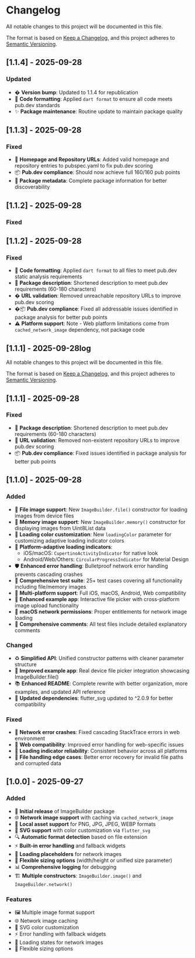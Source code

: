 # Changelog

All notable changes to this project will be documented in this file.

The format is based on [Keep a Changelog](https://keepachangelog.com/en/1.0.0/),
and this project adheres to [Semantic Versioning](https://semver.org/spec/v2.0.0.html).

## [1.1.4] - 2025-09-28

### Updated
- � **Version bump**: Updated to 1.1.4 for republication
- 🎨 **Code formatting**: Applied `dart format` to ensure all code meets pub.dev standards
- ✨ **Package maintenance**: Routine update to maintain package quality

## [1.1.3] - 2025-09-28

### Fixed
- 🔗 **Homepage and Repository URLs**: Added valid homepage and repository entries to pubspec.yaml to fix pub.dev scoring
- 📦 **Pub.dev compliance**: Should now achieve full 160/160 pub points
- 🎯 **Package metadata**: Complete package information for better discoverability

## [1.1.2] - 2025-09-28

### Fixed

## [1.1.2] - 2025-09-28

### Fixed
- 🎨 **Code formatting**: Applied `dart format` to all files to meet pub.dev static analysis requirements
- 🔧 **Package description**: Shortened description to meet pub.dev requirements (60-180 characters)
- � **URL validation**: Removed unreachable repository URLs to improve pub.dev scoring
- �📦 **Pub.dev compliance**: Fixed all addressable issues identified in package analysis for better pub points
- ⚠️ **Platform support**: Note - Web platform limitations come from `cached_network_image` dependency, not package code

## [1.1.1] - 2025-09-28log

All notable changes to this project will be documented in this file.

The format is based on [Keep a Changelog](https://keepachangelog.com/en/1.0.0/),
and this project adheres to [Semantic Versioning](https://semver.org/spec/v2.0.0.html).

## [1.1.1] - 2025-09-28

### Fixed
- 🔧 **Package description**: Shortened description to meet pub.dev requirements (60-180 characters)
- 🔗 **URL validation**: Removed non-existent repository URLs to improve pub.dev scoring
- 📦 **Pub.dev compliance**: Fixed issues identified in package analysis for better pub points

## [1.1.0] - 2025-09-28

### Added
- 📁 **File image support**: New `ImageBuilder.file()` constructor for loading images from device files
- 💾 **Memory image support**: New `ImageBuilder.memory()` constructor for displaying images from Uint8List data
- 🎯 **Loading color customization**: New `loadingColor` parameter for customizing adaptive loading indicator colors
- 🔄 **Platform-adaptive loading indicators**: 
  - iOS/macOS: `CupertinoActivityIndicator` for native look
  - Android/Web/Others: `CircularProgressIndicator` for Material Design
- 🛡️ **Enhanced error handling**: Bulletproof network error handling prevents cascading crashes
- 🧪 **Comprehensive test suite**: 25+ test cases covering all functionality including file/memory images
- 📱 **Multi-platform support**: Full iOS, macOS, Android, Web compatibility
- 📖 **Enhanced example app**: Interactive file picker with cross-platform image upload functionality
- 🔐 **macOS network permissions**: Proper entitlements for network image loading
- 📝 **Comprehensive comments**: All test files include detailed explanatory comments

### Changed
- ♻️ **Simplified API**: Unified constructor patterns with cleaner parameter structure
- 🎨 **Improved example app**: Real device file picker integration showcasing ImageBuilder.file()
- 📚 **Enhanced README**: Complete rewrite with better organization, more examples, and updated API reference
- 🔧 **Updated dependencies**: flutter_svg updated to ^2.0.9 for better compatibility

### Fixed
- 🐛 **Network error crashes**: Fixed cascading StackTrace errors in web environment
- 🔧 **Web compatibility**: Improved error handling for web-specific issues
- 🎯 **Loading indicator reliability**: Consistent behavior across all platforms
- 📱 **File handling edge cases**: Better error recovery for invalid file paths and corrupted data

## [1.0.0] - 2025-09-27

### Added
- 🎉 **Initial release** of ImageBuilder package
- 🌐 **Network image support** with caching via `cached_network_image`
- 📱 **Local asset support** for PNG, JPG, JPEG, WEBP formats
- 🎨 **SVG support** with color customization via `flutter_svg`
- 🔍 **Automatic format detection** based on file extension
- ⚡ **Built-in error handling** and fallback widgets
- 🔄 **Loading placeholders** for network images
- 📏 **Flexible sizing options** (width/height or unified size parameter)
- 📊 **Comprehensive logging** for debugging
- 🏗️ **Multiple constructors**: `ImageBuilder.image()` and `ImageBuilder.network()`

### Features
- 🖼️ Multiple image format support
- 🌐 Network image caching
- 🎨 SVG color customization
- ⚡ Error handling with fallback widgets
- 🔄 Loading states for network images
- 📏 Flexible sizing options